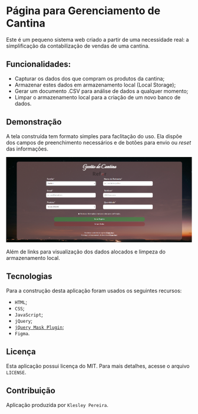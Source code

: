 # Página para Gerenciamento de Cantina

Este é um pequeno sistema web criado a partir de uma necessidade real: a simplificação da contabilização de vendas de uma cantina.

## Funcionalidades:
- Capturar os dados dos que compram os produtos da cantina;
- Armazenar estes dados em armazenamento local (Local Storage);
- Gerar um documento .CSV para análise de dados a qualquer momento;
- Limpar o armazenamento local para a criação de um novo banco de dados.

## Demonstração
A tela construída tem formato simples para faclitação do uso. Ela dispõe dos campos de preenchimento necessários e de botões para envio ou *reset* das informações.

![Visualização da Página](/assets/images/widescreen.png)

Além de links para visualização dos dados alocados e limpeza do armazenamento local.

## Tecnologias
Para a construção desta aplicação foram usados os seguintes recursos:
- `HTML`;
- `CSS`;
- `JavaScript`;
- `jQuery`;
- [`jQuery Mask Plugin`](https://igorescobar.github.io/jQuery-Mask-Plugin/);
- `Figma`.

## Licença
Esta aplicação possui licença do MIT. Para mais detalhes, acesse o arquivo `LICENSE`.

## Contribuição
Aplicação produzida por `Klesley Pereira`.